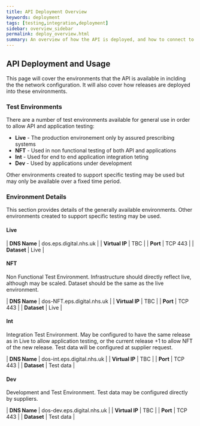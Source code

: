 ```yaml
---
title: API Deployment Overview
keywords: deployment
tags: [testing,integration,deployment]
sidebar: overview_sidebar
permalink: deploy_overview.html
summary: An overview of how the API is deployed, and how to connect to it
---
```


## API Deployment and Usage

This page will cover the environments that the API is available in inclding the the network configuration. It will also cover how releases are deployed into these environments.

### Test Environments ###
There are a number of test environments available for general use in order to allow API and application testing:

  * **Live** - The production environement only by assured prescribing systems
  * **NFT** - Used in non functional testing of both API and applications
  * **Int** - Used for end to end application integration teting
  * **Dev** - Used by applications under development
  
Other environments created to support specific testing may be used but may only be available over a fixed time period.

### Environment Details ###

This section provides details of the generally available environments. Other environments created to support specific testing may be used.

#### Live ####

| **DNS Name**    | dos.eps.digital.nhs.uk    | 
| **Virtual IP**  | TBC                       |
| **Port**        | TCP 443                   |
| **Dataset**     | Live                      |


#### NFT ####

Non Functional Test Environment. Infrastructure should directly reflect live, although may be scaled. Dataset should be the same as the live environment.

| **DNS Name**    | dos-NFT.eps.digital.nhs.uk | 
| **Virtual IP**  | TBC                       |
| **Port**        | TCP 443                   |
| **Dataset**     | Live                      |

#### Int ####

Integration Test Environment. May be configured to have the same release as in Live to allow application testing, or the current release +1 to allow NFT of the new release. Test data will be configured at supplier request.

| **DNS Name**    | dos-int.eps.digital.nhs.uk | 
| **Virtual IP**  | TBC                       |
| **Port**        | TCP 443                   |
| **Dataset**     | Test data                 |

#### Dev ####

Development and Test Environment. Test data may be configured directly by suppliers.

| **DNS Name**    | dos-dev.eps.digital.nhs.uk | 
| **Virtual IP**  | TBC                       |
| **Port**        | TCP 443                   |
| **Dataset**     | Test data                 |